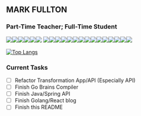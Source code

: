 ## MARK FULLTON

### Part-Time Teacher; Full-Time Student

<img src="https://img.shields.io/badge/c++%20-%2300599C.svg?&style=for-the-badge&logo=c%2B%2B&logoColor=white" /><img src="https://img.shields.io/badge/c%23%20-%23239120.svg?&style=for-the-badge&logo=c-sharp&logoColor=white" /><img src="https://img.shields.io/badge/java-%23ED8B00.svg?&style=for-the-badge&logo=java&logoColor=white" /><img src="https://img.shields.io/badge/go-%2300ADD8.svg?&style=for-the-badge&logo=go&logoColor=white" /><img src="https://img.shields.io/badge/python%20-%2314354C.svg?&style=for-the-badge&logo=python&logoColor=white" /><img src="https://img.shields.io/badge/javascript%20-%23323330.svg?&style=for-the-badge&logo=javascript&logoColor=%23F7DF1E" />
<img src="https://img.shields.io/badge/typescript%20-%23007ACC.svg?&style=for-the-badge&logo=typescript&logoColor=white" /><img src="https://img.shields.io/badge/php-%23777BB4.svg?&style=for-the-badge&logo=php&logoColor=white" /><img src="https://img.shields.io/badge/spring%20-%236DB33F.svg?&style=for-the-badge&logo=spring&logoColor=white" /><img src="https://img.shields.io/badge/node.js%20-%2343853D.svg?&style=for-the-badge&logo=node.js&logoColor=white" /><img src="https://img.shields.io/badge/django%20-%23092E20.svg?&style=for-the-badge&logo=django&logoColor=white" /><img src="https://img.shields.io/badge/mysql-%2300f.svg?&style=for-the-badge&logo=mysql&logoColor=white" /><img src="https://img.shields.io/badge/postgres-%23316192.svg?&style=for-the-badge&logo=postgresql&logoColor=white" /><img src="https://img.shields.io/badge/MongoDB-%234ea94b.svg?&style=for-the-badge&logo=mongodb&logoColor=white" /><img src="https://img.shields.io/badge/Amazon%20AWS-%23232F3E?logo=amazon-aws&logoColor=white&style=for-the-badge" /><img src="https://img.shields.io/badge/unity%20-%23100000.svg?&style=for-the-badge&logo=unity&logoColor=white" /><img src="https://img.shields.io/badge/css3%20-%231572B6.svg?&style=for-the-badge&logo=css3&logoColor=white" /><img src="https://img.shields.io/badge/react%20-%2320232a.svg?&style=for-the-badge&logo=react&logoColor=%2361DAFB" /><img src="https://img.shields.io/badge/vuejs%20-%2335495e.svg?&style=for-the-badge&logo=vue.js&logoColor=%234FC08D" /><img src="https://img.shields.io/badge/angular%20-%23DD0031.svg?&style=for-the-badge&logo=angular&logoColor=white" /><img src="https://img.shields.io/badge/rust-%23000000.svg?&style=for-the-badge&logo=rust&logoColor=white" />

[![Top Langs](https://github-readme-stats.vercel.app/api/top-langs/?username=themarkfullton&langs_count=8&hide=handlebars,css,html&layout=compact)](https://github.com/anuraghazra/github-readme-stats)

### Current Tasks

- [ ] Refactor Transformation App/API (Especially API)
- [ ] Finish Go Brains Compiler
- [ ] Finish Java/Spring API
- [ ] Finish Golang/React blog
- [ ] Finish this README

<!--
**themarkfullton/themarkfullton** is a ✨ _special_ ✨ repository because its `README.md` (this file) appears on your GitHub profile.

Here are some ideas to get you started:

- 🔭 I’m currently working on ...
- 🌱 I’m currently learning ...
- 👯 I’m looking to collaborate on ...
- 🤔 I’m looking for help with ...
- 💬 Ask me about ...
- 📫 How to reach me: ...
- 😄 Pronouns: ...
- ⚡ Fun fact: ...

[![Top Langs](https://github-readme-stats.vercel.app/api/top-langs/?username=themarkfullton)](https://github.com/anuraghazra/github-readme-stats)

[![willianrod's wakatime stats](https://github-readme-stats.vercel.app/api/wakatime?username=themarkfullton)](https://github.com/anuraghazra/github-readme-stats)

-->
